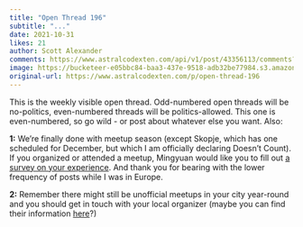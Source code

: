 ```yaml
---
title: "Open Thread 196"
subtitle: "..."
date: 2021-10-31
likes: 21
author: Scott Alexander
comments: https://www.astralcodexten.com/api/v1/post/43356113/comments?&all_comments=true
image: https://bucketeer-e05bbc84-baa3-437e-9518-adb32be77984.s3.amazonaws.com/public/images/54f4b6d8-dbaa-4b1c-8461-e6950a4ec32d_2170x1500.jpeg
original-url: https://www.astralcodexten.com/p/open-thread-196
---
```

This is the weekly visible open thread. Odd-numbered open threads will be no-politics, even-numbered threads will be politics-allowed. This one is even-numbered, so go wild - or post about whatever else you want. Also:

**1:** We’re finally done with meetup season (except Skopje, which has one scheduled for December, but which I am officially declaring Doesn’t Count). If you organized or attended a meetup, Mingyuan would like you to fill out [a survey on your experience](https://docs.google.com/forms/d/e/1FAIpQLSfLbWA3EOB28HT3xl2O_SX5OkvJBPwqfCi7ptIo2yVgWV5uoA/viewform?usp=send_form). And thank you for bearing with the lower frequency of posts while I was in Europe.

**2:** Remember there might still be unofficial meetups in your city year-round and you should get in touch with your local organizer (maybe you can find their information [here](https://www.lesswrong.com/community)?)
